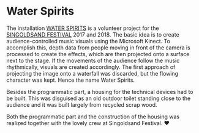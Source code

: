 # Water Spirits

The installation [WATER SPIRITS](https://bddy.github.io/water-spirits) is a volunteer project for the [SINGOLDSAND FESTIVAL](https://www.singoldsand-festival.de/) 2017 and 2018. The basic idea is to create audience-controlled music visuals using the Microsoft Kinect. To accomplish this, depth data from people moving in front of the camera is processed to create the effects, which are then projected onto a surface next to the stage. If the movements of the audience follow the music rhythmically, visuals are created accordingly. The first approach of projecting the image onto a waterfall was discarded, but the flowing character was kept. Hence the name Water Spirits.

Besides the programmatic part, a housing for the technical devices had to be built. This was disguised as an old outdoor toilet standing close to the audience and it was built largely from recycled scrap wood.

Both the programmatic part and the construction of the housing was realized together with the lovely crew at Singoldsand Festival. ♥
